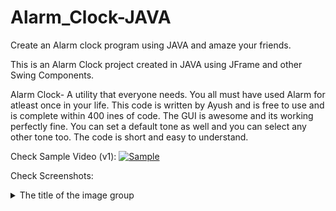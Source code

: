 # Alarm_Clock-JAVA
Create an Alarm clock program using JAVA and amaze your friends.

This is an Alarm Clock project created in JAVA using JFrame and other Swing Components.

Alarm Clock- A utility that everyone needs.
You all must have used Alarm for atleast once in your life. This code is written by Ayush and is free to use and is complete within 400 ines of code. The GUI is awesome and its working perfectly fine. You can set a default tone as well and you can select any other tone too.
The code is short and easy to understand.

Check Sample Video (v1):
[![Sample](https://user-images.githubusercontent.com/119154806/218260002-71dae93d-51ed-40db-9b00-dba0364451df.png)](https://youtu.be/PQ16ggjYI-8 "Alarm v1 Sample Video")

Check Screenshots:
<details>
  <summary>The title of the image group</summary><details>
  <img src="https://user-images.githubusercontent.com/119154806/218260108-cd55820d-7c57-4efd-9a4b-044c93b8e4e4.png" name="Screenshot_vlc_20230211184225">
  <img src="https://user-images.githubusercontent.com/119154806/218260112-35ef5a23-2dda-4ea9-961d-994a18cdf03c.png" name="Screenshot_vlc_20230211184251">
  <img src="https://user-images.githubusercontent.com/119154806/218260118-2196d7ae-9542-42b9-8bfa-55156ddfe9c9.png" name="Screenshot_vlc_20230211184315">
  <img src="https://user-images.githubusercontent.com/119154806/218260120-af510729-5789-4bab-9671-9e791324650f.png" name="Screenshot_vlc_20230211184333">
  <img src="https://user-images.githubusercontent.com/119154806/218260123-3c891b1d-c982-4654-9cfa-3efc83d70d33.png" name="Screenshot_vlc_20230211184433">
  <img src="https://user-images.githubusercontent.com/119154806/218260126-37158e28-35e6-4be8-8af6-737d076b20dd.png" name="Screenshot_vlc_20230211184505">
  <img src="https://user-images.githubusercontent.com/119154806/218260127-84c4afb7-939f-4752-a112-17ce354f46da.png" name="Screenshot_vlc_20230211184526">
</details>

Check the code:

  	import java.awt.*;
	import java.awt.event.*;
	import java.io.*;
	import java.net.URL;
	import java.time.LocalDateTime;
	import java.util.Calendar;
	import javax.sound.sampled.*;
	import javax.swing.*;
	import javax.swing.filechooser.FileNameExtensionFilter;

	public class MyFrame extends JFrame implements ActionListener{

	private static final long serialVersionUID = 1L;
	URL def = getClass().getResource("music.wav");
	AudioInputStream audio;
	Clip clip;
	JComboBox<Object> ap;
	JLabel lab[]= new JLabel[6];
	JTextField field[] = new JTextField[4];
	JButton num[] = new JButton[4];
	JPanel panel = new JPanel();
	JPanel player = new JPanel();
	JPanel pan[] = new JPanel[3];
	String mer;
	String alarms[][] = {{"","",""},{"","",""}, {"","",""}};
	JLabel alab[]= new JLabel[3];
	JButton butt[] = new JButton[8];
	Boolean del=false, edit=false;
	JFileChooser filec;
	FileNameExtensionFilter filter;
	File f = new File("");
	int count=0, playing, x;
	
	void CurrentTime() {
		while(true) {
			LocalDateTime now = LocalDateTime.now();
			Calendar cal = Calendar.getInstance();
			int mm=cal.get(Calendar.AM_PM);
			if(mm==1) 
				mer="PM";
			else
				mer="AM";
			int z = now.getHour();
			if(z>12)
				z=z-12;
			lab[0].setText(z+":"+now.getMinute()+":"+now.getSecond()+" "+mer);
			if(!alarms[2][0].equalsIgnoreCase(""))
				num[0].setEnabled(false);
			else
				num[0].setEnabled(true);
			for(int i=0; i<3; i++) {
				if(String.valueOf(z).equals(alarms[i][0]) && String.valueOf(now.getMinute()).equals(alarms[i][1]) && mer.equals(alarms[i][2]) && String.valueOf(now.getSecond()).equals("0")) {
					for(int l = 0; l<3; l++)
						butt[l+2].setEnabled(false);
					clip.start();
					setExtendedState(JFrame.MAXIMIZED_BOTH);
					playing = i;
					pan[2].setVisible(false);
					player.setVisible(true);
					panel.setVisible(false);
				}
			}
		}
	}
	
	void settings_disp() {
		panel.setVisible(true);
		if(!(alab[1].getText().equalsIgnoreCase("")))
			pan[1].setVisible(false);
		if(!(alab[2].getText().equalsIgnoreCase("")))
			pan[2].setVisible(false);
	}
	
	void done_internal(int c) {
		if(ap.getSelectedItem()==null)
			alarms[c][2] = mer;
		else
			alarms[c][2] = (String) ap.getSelectedItem();
		alab[c].setText(field[0].getText()+":"+field[1].getText()+" "+ alarms[c][2]);
		for(int i=0;i<2;i++) {
			alarms[c][i] = field[i].getText();
			field[i].setText("");
		}
		panel.setVisible(false);
	}
	
	void done(int z) {
		try {
			if(!f.isFile()) {
				audio = AudioSystem.getAudioInputStream(def);
				clip = AudioSystem.getClip();
				clip.open(audio);
			}
			if(Integer.parseInt(field[0].getText())<=12 && Integer.parseInt(field[1].getText())<=59 && count<3 && !edit) {
				done_internal(count);
				count++;
			}
			else if(Integer.parseInt(field[0].getText())<=12 && Integer.parseInt(field[1].getText())<=59 && edit)
				done_internal(z);
			else
				panel.setVisible(false);
			edit=false;
			vis();
		} catch (NumberFormatException | UnsupportedAudioFileException | IOException | LineUnavailableException e1) {
			System.out.println("Please Enter A Valid Time!!!");
		}
	}
	
	void vis() {
		for(int i=0; i<3; i++) {
			if(!alarms[i][0].equals(""))
				pan[i].setVisible(true);
		}
	}
	
	void stop_or_del(int a) {
			for(int j=0; j<3; j++) {
				if(a==0) {
					if(alarms[1][0].equals("")) {
						for(int i=0; i<3; i++)
							alarms[0][i] = "";
						pan[0].setVisible(false);
					}
					else if(alarms[2][0].equals("")) {
						for(int i=0; i<3; i++) {
							alarms[0][i]=alarms[1][i];
							alarms[1][i] = "";
						}
						pan[1].setVisible(false);
					}
					else {
						for(int i=0; i<3; i++) {
							alarms[0][i]=alarms[1][i];
							alarms[1][i]=alarms[2][i];
							alarms[2][i] = "";
						}
						pan[2].setVisible(false);
					}
				}
					if(a==1) {
						if(alarms[2][0].equals("")) {
							for(int i=0; i<3; i++)
								alarms[1][i] = "";
							pan[1].setVisible(false);
						}
						else {
							for(int i=0; i<3; i++) {
								alarms[1][i]=alarms[2][i];
								alarms[2][i] = "";
							}
							pan[2].setVisible(false);
						}
					}
					if(a==2) {
							for(int i=0; i<3; i++)
								alarms[2][i] = "";
							pan[2].setVisible(false);
						}
					j=3;
					}
			for(int k=0;k<3;k++)
				alab[k].setText(alarms[k][0]+":"+alarms[k][1]+" "+ alarms[k][2]);
			if((del && clip.isActive() && playing == a) || !del) {
				for(int l = 0; l<3; l++)
					butt[l+2].setEnabled(true);
				clip.stop();
				clip.setMicrosecondPosition(0);
				player.setVisible(false);
			}
			count--;
			del=false;
				}
	
	void editing(int a) {
		field[0].setText(alarms[a][0]);
		field[1].setText(alarms[a][1]);
		ap.setSelectedItem(alarms[a][2]);
		settings_disp();
		edit=true;
	}
	
	MyFrame(){
		
		String nam[] = {"Add Alarm", "Cancel", "Done", "Select"};	
		String labels[] = {"", "Hour:", "Minutes:", "AM/PM", "SETTINGS", "OPTIONS: "};
		for(int i=0; i<=5; i++) {
			if(i<4) {
			field[i] = new JTextField();
			field[i].setFont(new Font("Comic Sans MS",Font.PLAIN,20));
			field[i].setBackground(Color.MAGENTA);
			
			num[i] = new JButton(nam[i]);
			num[i].setBackground(new Color(123,100,255));
			num[i].setFont(new Font("Comic Sans MS", Font.PLAIN, 15));
			num[i].setFocusable(false);
			num[i].setVisible(true);
			num[i].addActionListener(this);
			}
			lab[i] = new JLabel(labels[i]);
			lab[i].setOpaque(true);
			lab[i].setFont(new Font("Comic Sans MS", Font.PLAIN, 15));
			lab[i].setVisible(true);
			if(i==1 || i==2 || i==5 || i==3) {
				lab[i].setBackground(Color.BLACK);
				lab[i].setForeground(Color.WHITE);
			}
			else {
				lab[i].setHorizontalAlignment(JLabel.CENTER);
				lab[i].setBackground(Color.RED);
			}
		}
		
		String[] a = {"AM","PM"};
		ap = new JComboBox<Object>(a);
		ap.setSelectedItem(mer);
		ap.addActionListener(this);
		
		String help[] = {"Snooze", "Stop", "Edit", "Edit", "Edit", "Delete", "Delete", "Delete"};
		for(int i=0; i<8; i++) {
			butt[i] = new JButton(help[i]);
			butt[i].setBackground(new Color(123,100,255));
			butt[i].setFont(new Font("Comic Sans MS", Font.PLAIN, 15));
			butt[i].setFocusable(false);
			butt[i].setVisible(true);
			butt[i].addActionListener(this);
		}
		
		//POSITIONS:
		num[1].setBounds(20, 160, 100, 30);
		num[2].setBounds(145, 160, 100, 30);
		num[3].setBounds(145, 120, 100, 25);
		lab[0].setBounds(20, 35, 300, 50);
		num[0].setBounds(105, 95, 130, 30);
		lab[1].setBounds(20, 38, 100, 25);
		field[0].setBounds(20, 65, 100, 25);
		lab[2].setBounds(145, 38, 100, 25);
		field[1].setBounds(145, 65, 100, 25);
		lab[3].setBounds(20, 95, 100, 25);
		ap.setBounds(20, 120, 100, 25);
		lab[4].setBounds(10, 10, 250, 25);
		butt[0].setBounds(20, 50, 100, 30);
		butt[1].setBounds(145, 50, 100, 30);
		lab[5].setBounds(95,12,100,25);
	
		field[3] = new JTextField("AUDIO:");
		field[3].setEditable(false);
		field[3].setForeground(Color.WHITE);
		field[3].setFont(new Font("Comic Sans MS",Font.PLAIN,15));
		field[3].setBorder(null);
		field[3].setBackground(Color.BLACK);
		field[3].setBounds(145, 95, 100, 25);
		
		//SETTINGS PANEL
		panel.setBounds(30, 200, 270, 200);
		panel.setLayout(null);
		for(int i=1; i<=4; i++) {
			if(i<4) {
				panel.add(num[i]);
				panel.add(field[i]);
			}
			panel.add(lab[i]);
		}
		panel.add(field[0]);
		panel.add(ap);
		panel.setBackground(Color.BLACK);
		panel.setVisible(false);
		
		//Snooze/Stop Panel
		player.setBounds(30, 310, 270, 100);
		player.setLayout(null);
		player.setBackground(Color.BLACK);
		player.setVisible(false);
		player.add(butt[0]);
		player.add(butt[1]);
		player.add(lab[5]);
		
		//Alarm info panels
		for(int i=0; i<3; i++) {
			alab[i] = new JLabel();
			alab[i].setOpaque(true);
			alab[i].setBounds(10,20 , 180, 50);
			alab[i].setBackground(Color.LIGHT_GRAY);
			alab[i].setForeground(Color.BLACK);
			alab[i].setFont(new Font("Comic Sans MS", Font.PLAIN, 15));
			alab[i].setVisible(true);
			
			butt[i+2].setFont(new Font("Comic Sans MS", Font.PLAIN, 12));
			butt[i+2].setBounds(200,10 , 80, 25);
			butt[i+5].setFont(new Font("Comic Sans MS", Font.PLAIN, 12));
			butt[i+5].setBounds(200,40 , 80, 25);
			
			pan[i] = new JPanel();
			pan[i].setBounds(30, 200, 270, 200);
			pan[i].setBackground(Color.LIGHT_GRAY);
			pan[i].setLayout(null);
			pan[i].setVisible(false);
			pan[i].add(alab[i]);
			pan[i].add(butt[i+2]);
			pan[i].add(butt[i+5]);
		}

		pan[0].setBounds(20, 135, 300, 70);
		pan[1].setBounds(20, 220, 300, 70);
		pan[2].setBounds(20, 310, 300, 70);
		
		//FRAME
		this.setLocationRelativeTo(null);
		this.setDefaultCloseOperation(JFrame.DO_NOTHING_ON_CLOSE);
		this.addWindowListener(new WindowAdapter() {
		    public void windowClosing(WindowEvent e) {
		        setExtendedState(JFrame.ICONIFIED);
		    }
		});
		this.setResizable(false);
		this.setLayout(null);
		this.setSize(new Dimension(350,460));
		this.getContentPane().setBackground(Color.WHITE);
		for(int i=0;i<3;i++)
			this.add(pan[i]);
		this.add(lab[0]);
		this.add(num[0]);
		this.add(panel);
		this.add(player);
		this.setVisible(true);
		
		CurrentTime();
		}

	@Override
	public void actionPerformed(ActionEvent e) {
		if(e.getSource()==num[0])
			settings_disp();
		if(e.getSource()==num[1]) {
			panel.setVisible(false);
			field[0].setText("");
			field[1].setText("");
			vis();
		}
		if(e.getSource()==num[3]) {
			filec = new JFileChooser();
			filter = new FileNameExtensionFilter("WAV FILES","wav");
			filec.setFileFilter(filter);
			if(filec.showOpenDialog(null)==JFileChooser.APPROVE_OPTION)
				f = new File(filec.getSelectedFile().getAbsolutePath());
			try {
				audio = AudioSystem.getAudioInputStream(f);
				clip = AudioSystem.getClip();
				clip.open(audio);
			} catch (UnsupportedAudioFileException | IOException | LineUnavailableException e1) {}
		}
		if(e.getSource()==num[2]) {
			if(edit)
				done(x);
			else
				done(5);
		}
		if(e.getSource()==butt[0]) {
			for(int i=0; i<3; i++) {
			if(playing == i) {
				player.setVisible(false);
				clip.stop();
				clip.setMicrosecondPosition(0);
				if((Integer.parseInt(alarms[i][1]) + 5)>59) {
					alarms[i][1]=String.valueOf(Integer.parseInt(alarms[i][1]) + 5 - 59);
					if(Integer.parseInt(alarms[i][0])==11) {
						alarms[i][0]= "12";
						if(alarms[i][2].equals("AM"))
							alarms[i][2]="PM";
						else
							alarms[i][2]="AM";
					}
					else
						alarms[i][0]= String.valueOf(Integer.parseInt(alarms[i][0]) + 1);
				}
				else 
					alarms[i][1] = String.valueOf(Integer.parseInt(alarms[i][1]) + 5);
				alab[i].setText(alarms[i][0]+":"+alarms[i][1]+" "+ alarms[i][2]);
			}
			}
			if(!alarms[2][1].equals(""))
				pan[2].setVisible(true);
			for(int l = 0; l<3; l++)
				butt[l+2].setEnabled(true);
		}
		for(int i=5;i<8;i++){
			if(e.getSource()==butt[i]) {
				del=true;
				stop_or_del(i-5);
				}
		}
		for(int i=2;i<5;i++){
			if(e.getSource()==butt[i]) {
				x=i-2;
				editing(x);
			}
		}
		if(e.getSource()==butt[1])
			stop_or_del(playing);
	}
	}

This program's UI is Amazing and the code is short as well. There are some limitations of the program which are discusssed below.

